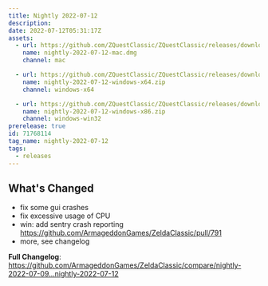 ```yaml
---
title: Nightly 2022-07-12
description: 
date: 2022-07-12T05:31:17Z
assets: 
  - url: https://github.com/ZQuestClassic/ZQuestClassic/releases/download/nightly-2022-07-12/nightly-2022-07-12-mac.dmg
    name: nightly-2022-07-12-mac.dmg
    channel: mac

  - url: https://github.com/ZQuestClassic/ZQuestClassic/releases/download/nightly-2022-07-12/nightly-2022-07-12-windows-x64.zip
    name: nightly-2022-07-12-windows-x64.zip
    channel: windows-x64

  - url: https://github.com/ZQuestClassic/ZQuestClassic/releases/download/nightly-2022-07-12/nightly-2022-07-12-windows-x86.zip
    name: nightly-2022-07-12-windows-x86.zip
    channel: windows-win32
prerelease: true
id: 71768114
tag_name: nightly-2022-07-12
tags:
  - releases
---
```


## What's Changed

* fix some gui crashes
* fix excessive usage of CPU
* win: add sentry crash reporting https://github.com/ArmageddonGames/ZeldaClassic/pull/791
* more, see changelog


**Full Changelog**: https://github.com/ArmageddonGames/ZeldaClassic/compare/nightly-2022-07-09...nightly-2022-07-12
